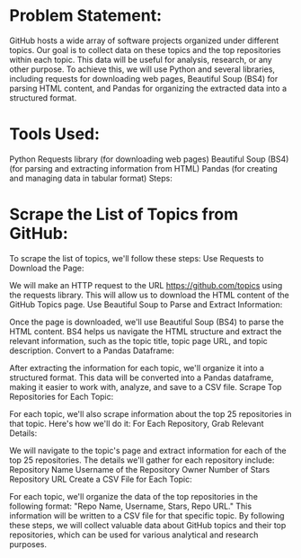 # Problem Statement:
GitHub hosts a wide array of software projects organized under different topics. Our goal is to collect data on these topics and the top repositories within each topic. This data will be useful for analysis, research, or any other purpose. To achieve this, we will use Python and several libraries, including requests for downloading web pages, Beautiful Soup (BS4) for parsing HTML content, and Pandas for organizing the extracted data into a structured format.

# Tools Used:

Python
Requests library (for downloading web pages)
Beautiful Soup (BS4) (for parsing and extracting information from HTML)
Pandas (for creating and managing data in tabular format)
Steps:

# Scrape the List of Topics from GitHub:

To scrape the list of topics, we'll follow these steps:
Use Requests to Download the Page:

We will make an HTTP request to the URL https://github.com/topics using the requests library. This will allow us to download the HTML content of the GitHub Topics page.
Use Beautiful Soup to Parse and Extract Information:

Once the page is downloaded, we'll use Beautiful Soup (BS4) to parse the HTML content. BS4 helps us navigate the HTML structure and extract the relevant information, such as the topic title, topic page URL, and topic description.
Convert to a Pandas Dataframe:

After extracting the information for each topic, we'll organize it into a structured format. This data will be converted into a Pandas dataframe, making it easier to work with, analyze, and save to a CSV file.
Scrape Top Repositories for Each Topic:

For each topic, we'll also scrape information about the top 25 repositories in that topic. Here's how we'll do it:
For Each Repository, Grab Relevant Details:

We will navigate to the topic's page and extract information for each of the top 25 repositories. The details we'll gather for each repository include:
Repository Name
Username of the Repository Owner
Number of Stars
Repository URL
Create a CSV File for Each Topic:

For each topic, we'll organize the data of the top repositories in the following format: "Repo Name, Username, Stars, Repo URL." This information will be written to a CSV file for that specific topic.
By following these steps, we will collect valuable data about GitHub topics and their top repositories, which can be used for various analytical and research purposes.







